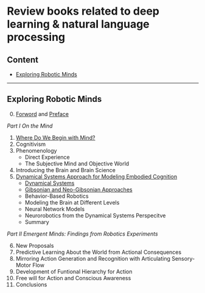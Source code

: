# Review books related to deep learning & natural language processing



## Content 
* [Exploring Robotic Minds](#Exploring-Robotic-Minds)

* * *

## Exploring Robotic Minds
0. [Forword](https://github.com/gritmind/review-ml-dl-nlp-books/blob/master/review/exploring-robotic-minds/01_foreword.md) and [Preface](https://github.com/gritmind/review-ml-dl-nlp-books/blob/master/review/exploring-robotic-minds/02_preface.md)

*Part I On the Mind*

1. [Where Do We Begin with Mind?](https://github.com/gritmind/review-ml-dl-nlp-books/blob/master/review/exploring-robotic-minds/1_where-do-we-begin-with-mind.md)
2. Cognitivism
3. Phenomenology
   * Direct Experience
   * The Subjective Mind and Objective World
4. Introducing the Brain and Brain Science
5. [Dynamical Systems Approach for Modeling Embodied Cognition](https://github.com/gritmind/review-ml-dl-nlp-books/blob/master/review/exploring-robotic-minds/50_intro.md)
   * [Dynamical Systems](https://github.com/gritmind/review-dlp-book/blob/master/review/exploring-robotic-minds/51_dynamical-systems.md)
   * [Gibsonian and Neo-Gibsonian Approaches](https://github.com/gritmind/review-dlp-book/blob/master/review/exploring-robotic-minds/52_gibsonain-neo-gibsonian-approaches.md)
   * Behavior-Based Robotics
   * Modeling the Brain at Different Levels
   * Neural Network Models
   * Neurorobotics from the Dynamical Systems Perspecitve
   * Summary

*Part II Emergent Minds: Findings from Robotics Experiments*

6. New Proposals
7. Predictive Learning About the World from Actional Consequences
8. Mirroring Action Generation and Recognition with Articulating Sensory-Motor Flow
9. Development of Funtional Hierarchy for Action
10. Free will for Action and Conscious Awareness
11. Conclusions
